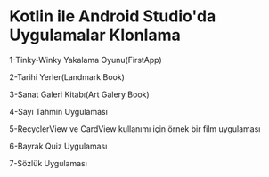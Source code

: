 # Kotlin ile Android Studio'da Uygulamalar Klonlama
1-Tinky-Winky Yakalama Oyunu(FirstApp)

2-Tarihi Yerler(Landmark Book)

3-Sanat Galeri Kitabı(Art Galery Book)

4-Sayı Tahmin Uygulaması
 
5-RecyclerView ve CardView kullanımı için örnek bir film uygulaması

6-Bayrak Quiz Uygulaması

7-Sözlük Uygulaması
